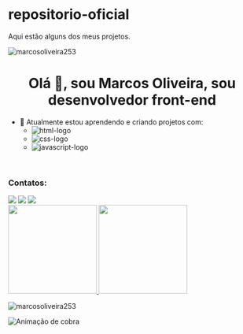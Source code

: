 # repositorio-oficial
Aqui estão alguns dos meus projetos.
<p align="left"> <img src="https://komarev.com/ghpvc/?username=marcosoliveira253&label=Visualizacao&color=blue&style=flat"alt="marcosoliveira253"></p>
<h1 align="center">Olá 👋, sou Marcos Oliveira, sou desenvolvedor front-end</h1>

- 🌱 Atualmente estou aprendendo e criando projetos com:
  - <img src="https://img.shields.io/badge/HTML5-E34F26?style=for-the-badge&logo=html5&logoColor=white" alt="html-logo"/>
  - <img src="https://img.shields.io/badge/CSS3-1572B6?style=for-the-badge&logo=css3&logoColor=white" alt="css-logo"/>
  - <img src="https://img.shields.io/badge/JavaScript-F7DF1E?style=for-the-badge&logo=javascript&logoColor=black" alt="javascript-logo"/>
<br>
<h3 align="left">Contatos:</h3>
<div style="display:inline"> 
  <a href = "mailto:marcosoliveira253.mo@gmail.com"><img src="https://img.shields.io/badge/-Gmail-%23333?style=for-the-badge&logo=gmail&logoColor=white" target="_blank"></a>
  <a href="https://www.linkedin.com/in/marcos-oliveira253" target="_blank"><img src="https://img.shields.io/badge/-LinkedIn-%230077B5?style=for-the-badge&logo=linkedin&logoColor=white" target="_blank"></a>
  <a href="https://github.com/marcosoliveira253/repositorio-oficial" target="_blank"><img src="https://img.shields.io/badge/GitHub-100000?style=for-the-badge&logo=github&logoColor=white" target="_blank"></a> 
</div>
<br>
<div>
  <a href="https://beacons.ai/marcosoliveira253">
  <img height="180em" src="https://github-readme-stats.vercel.app/api?username=marcosoliveira253&show_icons=true&theme=dark&include_all_commits=true&count_private=true"/>
  <img height="180em" src="https://github-readme-stats.vercel.app/api/top-langs/?username=marcosoliveira253&layout=compact&langs_count=16&theme=dark"/>
  </a>
<p><img align="center" src="https://github-readme-streak-stats.herokuapp.com/?user=marcosoliveira253&" alt="marcosoliveira253" /></p>

![ Animação de cobra ]( https://github.com/marcosoliveira253/repositorio-oficial/blob/output/github-contribution-grid-snake.svg )
